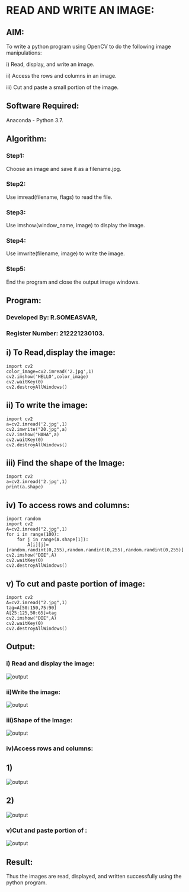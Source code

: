# READ AND WRITE AN IMAGE:

## AIM:

To write a python program using OpenCV to do the following image manipulations:

i) Read, display, and write an image.

ii) Access the rows and columns in an image.

iii) Cut and paste a small portion of the image.

## Software Required:
Anaconda - Python 3.7.
## Algorithm:
### Step1:
Choose an image and save it as a filename.jpg.
### Step2:
Use imread(filename, flags) to read the file.
### Step3:
Use imshow(window_name, image) to display the image.
### Step4:
Use imwrite(filename, image) to write the image.
### Step5:
End the program and close the output image windows.
## Program:
### Developed By: R.SOMEASVAR,
### Register Number: 212221230103.
## i) To Read,display the image:
~~~
import cv2
color_image=cv2.imread('2.jpg',1)
cv2.imshow('HELLO',color_image)
cv2.waitKey(0)
cv2.destroyAllWindows()
~~~


## ii) To write the image:
~~~
import cv2
a=cv2.imread('2.jpg',1)
cv2.imwrite("20.jpg",a)
cv2.imshow("HAHA",a)
cv2.waitKey(0)
cv2.destroyAllWindows()
~~~
 ## iii) Find the shape of the Image:
~~~
import cv2
a=cv2.imread('2.jpg',1)
print(a.shape)
~~~
## iv) To access rows and columns:
~~~
import random
import cv2
A=cv2.imread("2.jpg",1)
for i in range(100):
    for j in range(A.shape[1]):
        A[i][j]=[random.randint(0,255),random.randint(0,255),random.randint(0,255)]
cv2.imshow("DIE",A)
cv2.waitKey(0)
cv2.destroyAllWindows()
~~~
## v) To cut and paste portion of image:
~~~
import cv2
A=cv2.imread("2.jpg",1)
tag=A[50:150,75:90]
A[25:125,50:65]=tag
cv2.imshow("DIE",A)
cv2.waitKey(0)
cv2.destroyAllWindows()
~~~

## Output:

### i) Read and display the image:
![output](./read.jpg)



### ii)Write the image:
![output](./write.jpg)


### iii)Shape of the Image:
![output](./shape.jpg)



### iv)Access rows and columns:
## 1)
![output](./halftv.jpg)
## 2)
![output](./half%20black.jpg)


### v)Cut and paste portion of :
![output](./cut.jpg)


## Result:
Thus the images are read, displayed, and written successfully using the python program.



